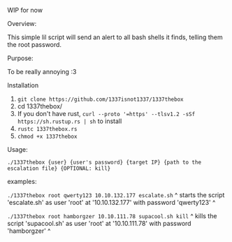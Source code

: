 WIP for now

Overview:

This simple lil script will send an alert to all bash shells it finds, telling them the root password. 


Purpose:

To be really annoying :3


Installation

1. `git clone https://github.com/1337isnot1337/1337thebox`
2. cd 1337thebox/
3. If you don't have rust, `curl --proto '=https' --tlsv1.2 -sSf https://sh.rustup.rs | sh` to install
4. `rustc 1337thebox.rs`
5. `chmod +x 1337thebox`


Usage:

`./1337thebox {user} {user's password} {target IP} {path to the escalation file} {OPTIONAL: kill}`


examples:

`./1337thebox root qwerty123 10.10.132.177 escalate.sh`
^ starts the script 'escalate.sh' as user 'root' at '10.10.132.177' with password 'qwerty123' ^

`./1337thebox root hamborgzer 10.10.111.78 supacool.sh kill`
^ kills the script 'supacool.sh' as user 'root' at '10.10.111.78' with password 'hamborgzer' ^



